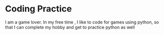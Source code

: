 # Coding Practice

I am a game lover.
In my free time , I like to code for games using python,
so that I can complete my hobby
and get to practice python as well
